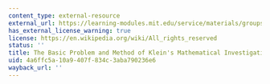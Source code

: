 ```yaml
---
content_type: external-resource
external_url: https://learning-modules.mit.edu/service/materials/groups/116463/files/721b8dbc-bf7d-4a1d-944d-88b8a67f3f72/link?errorRedirect=%2Fmaterials%2Findex.html
has_external_license_warning: true
license: https://en.wikipedia.org/wiki/All_rights_reserved
status: ''
title: The Basic Problem and Method of Klein's Mathematical Investigations
uid: 4a6ffc5a-10a9-407f-834c-3aba790236e6
wayback_url: ''
---
```

